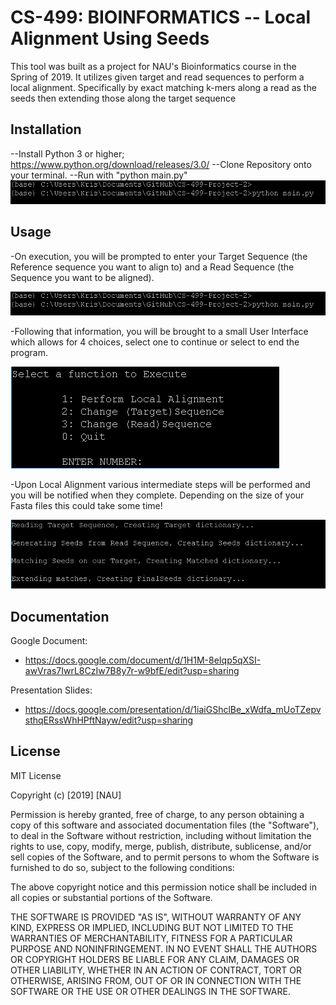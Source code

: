 # CS-499: BIOINFORMATICS -- Local Alignment Using Seeds

This tool was built as a project for NAU's Bioinformatics course in the Spring of 2019. It utilizes given target and read sequences to perform a local alignment. Specifically by exact matching k-mers along a read as the seeds then extending those along the target sequence

## Installation
--Install Python 3 or higher; https://www.python.org/download/releases/3.0/
--Clone Repository onto your terminal.
--Run with "python main.py"
![alt text](images/run.png "Run Example")

## Usage
-On execution, you will be prompted to enter your Target Sequence (the Reference sequence you want to align to) and a Read Sequence (the Sequence you want to be aligned).

![alt text](images/run.png "Run Example")

-Following that information, you will be brought to a small User Interface which allows for 4 choices, select one to continue or select to end the program.

![alt text](images/choice.png "Choice Example")

-Upon Local Alignment various intermediate steps will be performed and you will be notified when they complete. Depending on the size of your Fasta files this could take some time!

![alt text](images/progress.png "Progress Example")

## Documentation
Google Document:
- https://docs.google.com/document/d/1H1M-8eIqp5qXSI-awVras7IwrL8CzIw7B8y7r-w9bfE/edit?usp=sharing

Presentation Slides: 
- https://docs.google.com/presentation/d/1iaiGShclBe_xWdfa_mUoTZepvsthqERssWhHPftNayw/edit?usp=sharing

## License
MIT License

Copyright (c) [2019] [NAU]

Permission is hereby granted, free of charge, to any person obtaining a copy
of this software and associated documentation files (the "Software"), to deal
in the Software without restriction, including without limitation the rights
to use, copy, modify, merge, publish, distribute, sublicense, and/or sell
copies of the Software, and to permit persons to whom the Software is
furnished to do so, subject to the following conditions:

The above copyright notice and this permission notice shall be included in all
copies or substantial portions of the Software.

THE SOFTWARE IS PROVIDED "AS IS", WITHOUT WARRANTY OF ANY KIND, EXPRESS OR
IMPLIED, INCLUDING BUT NOT LIMITED TO THE WARRANTIES OF MERCHANTABILITY,
FITNESS FOR A PARTICULAR PURPOSE AND NONINFRINGEMENT. IN NO EVENT SHALL THE
AUTHORS OR COPYRIGHT HOLDERS BE LIABLE FOR ANY CLAIM, DAMAGES OR OTHER
LIABILITY, WHETHER IN AN ACTION OF CONTRACT, TORT OR OTHERWISE, ARISING FROM,
OUT OF OR IN CONNECTION WITH THE SOFTWARE OR THE USE OR OTHER DEALINGS IN THE
SOFTWARE.
